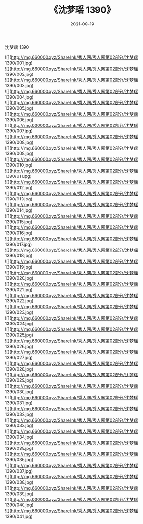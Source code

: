 ﻿---
layout: post
title:  《沈梦瑶 1390》
date:   2021-08-19
img: http://img.660000.xyz/Sharelink/秀人网/秀人网第02部分/沈梦瑶 1390/000.jpg
categories: [美女, 清纯, 唯美]
---

沈梦瑶 1390

  ![](http://img.660000.xyz/Sharelink/秀人网/秀人网第02部分/沈梦瑶 1390/001.jpg) <br> ![](http://img.660000.xyz/Sharelink/秀人网/秀人网第02部分/沈梦瑶 1390/002.jpg) <br> ![](http://img.660000.xyz/Sharelink/秀人网/秀人网第02部分/沈梦瑶 1390/003.jpg) <br> ![](http://img.660000.xyz/Sharelink/秀人网/秀人网第02部分/沈梦瑶 1390/004.jpg) <br> ![](http://img.660000.xyz/Sharelink/秀人网/秀人网第02部分/沈梦瑶 1390/005.jpg) <br> ![](http://img.660000.xyz/Sharelink/秀人网/秀人网第02部分/沈梦瑶 1390/006.jpg) <br> ![](http://img.660000.xyz/Sharelink/秀人网/秀人网第02部分/沈梦瑶 1390/007.jpg) <br> ![](http://img.660000.xyz/Sharelink/秀人网/秀人网第02部分/沈梦瑶 1390/008.jpg) <br> ![](http://img.660000.xyz/Sharelink/秀人网/秀人网第02部分/沈梦瑶 1390/009.jpg) <br> ![](http://img.660000.xyz/Sharelink/秀人网/秀人网第02部分/沈梦瑶 1390/010.jpg) <br> ![](http://img.660000.xyz/Sharelink/秀人网/秀人网第02部分/沈梦瑶 1390/011.jpg) <br> ![](http://img.660000.xyz/Sharelink/秀人网/秀人网第02部分/沈梦瑶 1390/012.jpg) <br> ![](http://img.660000.xyz/Sharelink/秀人网/秀人网第02部分/沈梦瑶 1390/013.jpg) <br> ![](http://img.660000.xyz/Sharelink/秀人网/秀人网第02部分/沈梦瑶 1390/014.jpg) <br> ![](http://img.660000.xyz/Sharelink/秀人网/秀人网第02部分/沈梦瑶 1390/015.jpg) <br> ![](http://img.660000.xyz/Sharelink/秀人网/秀人网第02部分/沈梦瑶 1390/016.jpg) <br> ![](http://img.660000.xyz/Sharelink/秀人网/秀人网第02部分/沈梦瑶 1390/017.jpg) <br> ![](http://img.660000.xyz/Sharelink/秀人网/秀人网第02部分/沈梦瑶 1390/018.jpg) <br> ![](http://img.660000.xyz/Sharelink/秀人网/秀人网第02部分/沈梦瑶 1390/019.jpg) <br> ![](http://img.660000.xyz/Sharelink/秀人网/秀人网第02部分/沈梦瑶 1390/020.jpg) <br> ![](http://img.660000.xyz/Sharelink/秀人网/秀人网第02部分/沈梦瑶 1390/021.jpg) <br> ![](http://img.660000.xyz/Sharelink/秀人网/秀人网第02部分/沈梦瑶 1390/022.jpg) <br> ![](http://img.660000.xyz/Sharelink/秀人网/秀人网第02部分/沈梦瑶 1390/023.jpg) <br> ![](http://img.660000.xyz/Sharelink/秀人网/秀人网第02部分/沈梦瑶 1390/024.jpg) <br> ![](http://img.660000.xyz/Sharelink/秀人网/秀人网第02部分/沈梦瑶 1390/025.jpg) <br> ![](http://img.660000.xyz/Sharelink/秀人网/秀人网第02部分/沈梦瑶 1390/026.jpg) <br> ![](http://img.660000.xyz/Sharelink/秀人网/秀人网第02部分/沈梦瑶 1390/027.jpg) <br> ![](http://img.660000.xyz/Sharelink/秀人网/秀人网第02部分/沈梦瑶 1390/028.jpg) <br> ![](http://img.660000.xyz/Sharelink/秀人网/秀人网第02部分/沈梦瑶 1390/029.jpg) <br> ![](http://img.660000.xyz/Sharelink/秀人网/秀人网第02部分/沈梦瑶 1390/030.jpg) <br> ![](http://img.660000.xyz/Sharelink/秀人网/秀人网第02部分/沈梦瑶 1390/031.jpg) <br> ![](http://img.660000.xyz/Sharelink/秀人网/秀人网第02部分/沈梦瑶 1390/032.jpg) <br> ![](http://img.660000.xyz/Sharelink/秀人网/秀人网第02部分/沈梦瑶 1390/033.jpg) <br> ![](http://img.660000.xyz/Sharelink/秀人网/秀人网第02部分/沈梦瑶 1390/034.jpg) <br> ![](http://img.660000.xyz/Sharelink/秀人网/秀人网第02部分/沈梦瑶 1390/035.jpg) <br> ![](http://img.660000.xyz/Sharelink/秀人网/秀人网第02部分/沈梦瑶 1390/036.jpg) <br> ![](http://img.660000.xyz/Sharelink/秀人网/秀人网第02部分/沈梦瑶 1390/037.jpg) <br> ![](http://img.660000.xyz/Sharelink/秀人网/秀人网第02部分/沈梦瑶 1390/038.jpg) <br> ![](http://img.660000.xyz/Sharelink/秀人网/秀人网第02部分/沈梦瑶 1390/039.jpg) <br> ![](http://img.660000.xyz/Sharelink/秀人网/秀人网第02部分/沈梦瑶 1390/040.jpg) <br> ![](http://img.660000.xyz/Sharelink/秀人网/秀人网第02部分/沈梦瑶 1390/041.jpg) <br>
